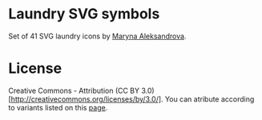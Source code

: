 # Laundry SVG symbols

Set of 41 SVG laundry icons by [Maryna Aleksandrova](http://marynaaleksandrova.info).   

# License

Creative Commons - Attribution (CC BY 3.0)[http://creativecommons.org/licenses/by/3.0/].
You can atribute according to variants listed on this [page](http://blog.thenounproject.com/post/12554806140/the-noun-projects-attribution-requirements). 